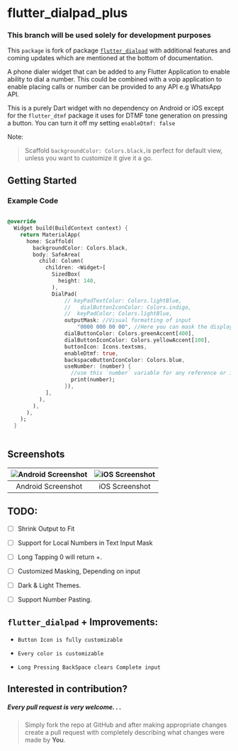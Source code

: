 # flutter_dialpad_plus
### This branch will be used solely for development purposes

This `package` is  fork of package [`flutter_dialpad`](https://pub.dev/packages/flutter_dialpad) with additional features and coming updates which are mentioned at the bottom of documentation.

  
A phone dialer widget that can be added to any Flutter Application to enable ability to dial a number. This could be combined with a voip application to enable placing calls or number can be provided to any API e.g WhatsApp API.


This is a purely Dart widget with no dependency on Android or iOS except for the `flutter_dtmf` package it uses for DTMF tone generation on pressing a button. You can turn it off my setting `enableDtmf: false`

Note:

> Scaffold `backgroundColor: Colors.black,`is perfect for default view, unless you want to customize it give it a go.  

  

## Getting Started
### Example Code

```dart

@override
  Widget build(BuildContext context) {
    return MaterialApp(
      home: Scaffold(
        backgroundColor: Colors.black,
        body: SafeArea(
          child: Column(
            children: <Widget>[
              SizedBox(
                height: 140,
              ),
              DialPad(
                  // keyPadTextColor: Colors.lightBlue,
                  //   dialButtonIconColor: Colors.indigo,
                  //  keyPadColor: Colors.lightBlue,
                  outputMask: //Visual formatting of input
                      "0000 000 00 00", //Here you can mask the display of inserted number. unformatted text won't show up.
                  dialButtonColor: Colors.greenAccent[400],
                  dialButtonIconColor: Colors.yellowAccent[100],
                  buttonIcon: Icons.textsms,
                  enableDtmf: true,
                  backspaceButtonIconColor: Colors.blue,
                  useNumber: (number) {
                    //use this `number` variable for any reference or implementation.
                    print(number);
                  }),
            ],
          ),
        ),
      ),
    );
  }
  
```

## Screenshots

 

![Android Screenshot](https://github.com/RaiAnsar/flutter_dialpad_plus/blob/master/screenshots/screenshot3.png?raw=true?raw=true "Android Screenshot")|![iOS Screenshot](https://github.com/RaiAnsar/flutter_dialpad_plus/blob/master/screenshots/screenshot1.png?raw=true?raw=true "iOS Screenshot")
|:---:|:----:|
| Android Screenshot| iOS Screenshot|


  

## TODO:
 - [ ]  Shrink Output to Fit
 - [ ]  Support for Local Numbers in Text Input Mask
 - [ ] Long Tapping 0 will return +.
 - [ ]  Customized Masking, Depending on input
 - [ ] Dark & Light Themes.
 - [ ] Support Number Pasting.
  
  

##  `flutter_dialpad` + Improvements:
*  `Button Icon is fully customizable `

*  `Every color is customizable`

*  `Long Pressing BackSpace clears Complete input`

## Interested in contribution? 
#####   Every pull request is very welcome. . .
> Simply fork the repo at GitHub and after making appropriate changes create a pull request with completely describing what changes were made by **You**.

